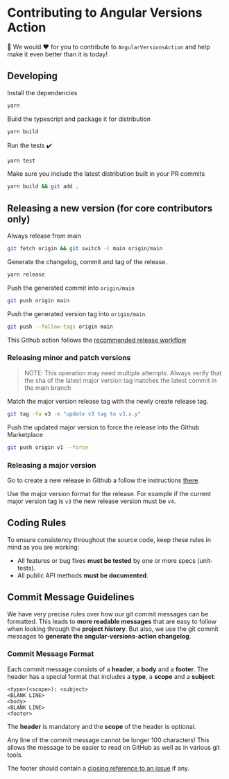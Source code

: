 # Contributing to Angular Versions Action

🙏 We would ❤️ for you to contribute to `AngularVersionsAction` and help make it even better than it is today!

## Developing

Install the dependencies

```bash
yarn
```

Build the typescript and package it for distribution

```bash
yarn build
```

Run the tests :heavy_check_mark:

```bash
yarn test
```

Make sure you include the latest distribution built in your PR commits

```bash
yarn build && git add .
```

## Releasing a new version (for core contributors only)

Always release from main

```bash
git fetch origin && git switch -C main origin/main
```

Generate the changelog, commit and tag of the release.

```bash
yarn release
```

Push the generated commit into `origin/main`

```bash
git push origin main
```

Push the generated version tag into `origin/main`.

```bash
git push --follow-tags origin main
```

This Github action follows the [recommended release workflow](https://github.com/actions/toolkit/blob/master/docs/action-versioning.md#recommendations)

### Releasing minor and patch versions

> NOTE: This operation may need multiple attempts. Always verify that the sha of the latest major version tag matches the latest commit in the main branch

Match the major version release tag with the newly create release tag.

```bash
git tag -fa v3 -m "update v3 tag to v3.x.y"
```

Push the updated major version to force the release into the Github Marketplace

```bash
git push origin v1 --force
```

### Releasing a major version

Go to create a new release in Github a follow the instructions [there](https://github.com/ngworker/angular-versions-action/releases/new).

Use the major version format for the release. For example if the current major version tag is `v3` the new release version must be `v4`.

## <a name="rules"></a> Coding Rules

To ensure consistency throughout the source code, keep these rules in mind as you are working:

- All features or bug fixes **must be tested** by one or more specs (unit-tests).
- All public API methods **must be documented**.

## <a name="commit"></a> Commit Message Guidelines

We have very precise rules over how our git commit messages can be formatted. This leads to **more
readable messages** that are easy to follow when looking through the **project history**. But also,
we use the git commit messages to **generate the angular-versions-action changelog**.

### Commit Message Format

Each commit message consists of a **header**, a **body** and a **footer**. The header has a special
format that includes a **type**, a **scope** and a **subject**:

```
<type>(<scope>): <subject>
<BLANK LINE>
<body>
<BLANK LINE>
<footer>
```

The **header** is mandatory and the **scope** of the header is optional.

Any line of the commit message cannot be longer 100 characters! This allows the message to be easier
to read on GitHub as well as in various git tools.

The footer should contain a [closing reference to an issue](https://help.github.com/articles/closing-issues-via-commit-messages/) if any.
